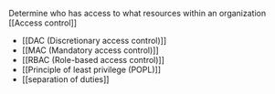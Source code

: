 Determine who has access to what resources within an organization\
[[Access control]]
- [[DAC (Discretionary access control)]]
- [[MAC (Mandatory access control)]]
- [[RBAC (Role-based access control)]]
- [[Principle of least privilege (POPL)]]
- [[separation of duties]]